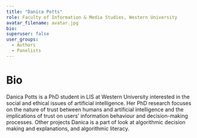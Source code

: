 ```yaml
---
title: "Danica Potts"
role: Faculty of Information & Media Studies, Western University
avatar_filename: avatar.jpg
bio: 
superuser: false
user_groups:
  - Authors
  - Panelists
---
```


# Bio
Danica Potts is a PhD student in LIS at Western University interested in the social and ethical issues of artificial intelligence. Her PhD research focuses on the nature of trust between humans and artificial intelligence and the implications of trust on users’ information behaviour and decision-making processes. Other projects Danica is a part of look at algorithmic decision making and explanations, and algorithmic literacy.
